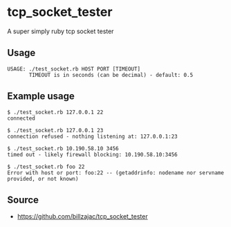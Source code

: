 tcp_socket_tester
=================

A super simply ruby tcp socket tester

## Usage
    USAGE: ./test_socket.rb HOST PORT [TIMEOUT]
           TIMEOUT is in seconds (can be decimal) - default: 0.5

## Example usage
    $ ./test_socket.rb 127.0.0.1 22
    connected

    $ ./test_socket.rb 127.0.0.1 23
    connection refused - nothing listening at: 127.0.0.1:23

    $ ./test_socket.rb 10.190.58.10 3456
    timed out - likely firewall blocking: 10.190.58.10:3456

    $ ./test_socket.rb foo 22
    Error with host or port: foo:22 -- (getaddrinfo: nodename nor servname provided, or not known)

## Source
* https://github.com/billzajac/tcp_socket_tester

